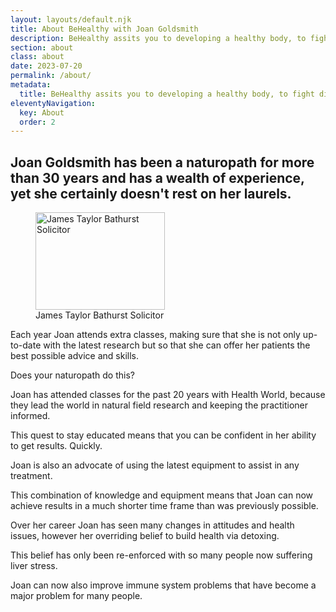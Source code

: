 ```yaml
---
layout: layouts/default.njk
title: About BeHealthy with Joan Goldsmith
description: BeHealthy assits you to developing a healthy body, to fight disease, rather than just treat symptoms of disease.
section: about
class: about
date: 2023-07-20
permalink: /about/
metadata:
  title: BeHealthy assits you to developing a healthy body, to fight disease, rather than just treat symptoms of disease.
eleventyNavigation:
  key: About
  order: 2
---
```




## Joan Goldsmith has been a naturopath for more than 30 years and has a wealth of experience, yet she certainly doesn't rest on her laurels. ## 

<figure class="imageright img400"><img title="James Taylor Bathurst Solicitor" src="joan-goldsmith.jpg" alt="James Taylor Bathurst Solicitor" width="207px" height="156px">
<figcaption>James Taylor Bathurst Solicitor</figcaption>
</figure>



Each year Joan attends extra classes, making sure that she is not only up-to-date with the latest research but so that she can offer her patients the best possible advice and skills.

Does your naturopath do this?

Joan has attended classes for the past 20 years with Health World, because they lead the world in natural field research and keeping the practitioner informed.

This quest to stay educated means that you can be confident in her ability to get results. Quickly.

Joan is also an advocate of using the latest equipment to assist in any treatment.

This combination of knowledge and equipment means that Joan can now achieve results in a much shorter time frame than was previously possible.

Over her career Joan has seen many changes in attitudes and health issues, however her overriding belief to build health via detoxing.

This belief has only been re-enforced with so many people now suffering liver stress.

Joan can now also improve immune system problems that have become a major problem for many people.


